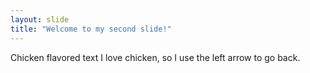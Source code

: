 ```yaml
---
layout: slide
title: "Welcome to my second slide!"
---
```

Chicken flavored text
I love chicken, so I use the left arrow to go back.

